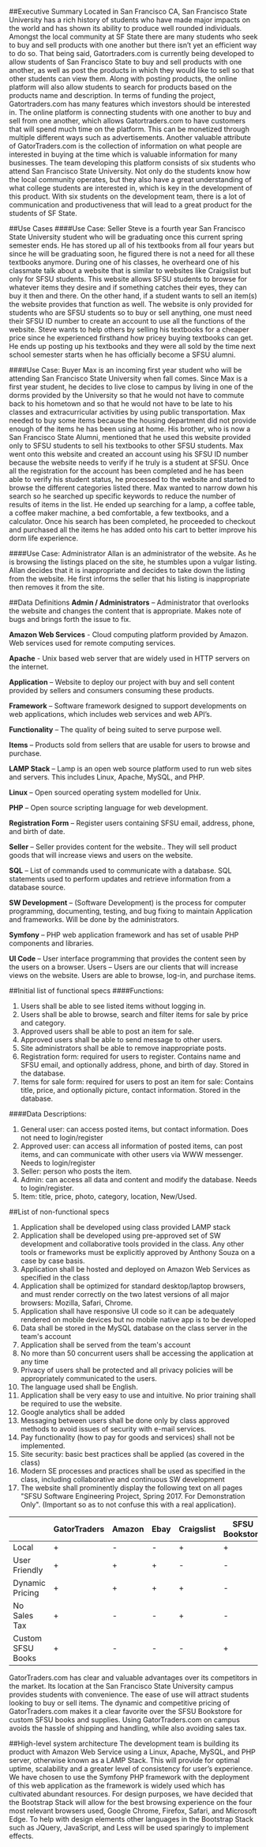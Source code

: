 ##Executive Summary
Located in San Francisco CA, San Francisco State University has a rich history of students who have made major impacts on the world and has shown its ability to produce well rounded individuals. Amongst the local community at SF State there are many students who seek to buy and sell products with one another but there isn’t yet an efficient way to do so. That being said, Gatortraders.com is currently being developed to allow students of San Francisco State to buy and sell products with one another, as well as post the products in which they would like to sell so that other students can view them. Along with posting products, the online platform will also allow students to search for products based on the products name and description.
	In terms of funding the project, Gatortraders.com has many features which investors should be interested in. The online platform is connecting students with one another to buy and sell from one another, which allows Gatortraders.com to have customers that will spend much time on the platform. This can be monetized through multiple different ways such as advertisements. Another valuable attribute of GatorTraders.com is the collection of information on what people are interested in buying at the time which is valuable information for many businesses.
	The team developing this platform consists of six students who attend San Francisco State University. Not only do the students know how the local community operates, but they also have a great understanding of what college students are interested in, which is key in the development of this product. With six students on the development team, there is a lot of communication and productiveness that will lead to a great product for the students of SF State.


##Use Cases
####Use Case: Seller
Steve is a fourth year San Francisco State University student who will be graduating once this current spring semester ends. He has stored up all of his textbooks from all four years but since he will be graduating soon, he figured there is not a need for all these textbooks anymore. During one of his classes, he overheard one of his classmate talk about a website that is similar to websites like Craigslist but only for SFSU students. This website allows SFSU students to browse for whatever items they desire and if something catches their eyes, they can buy it then and there. On the other hand, if a student wants to sell an item(s) the website provides that function as well. The website is only provided for students who are SFSU students so to buy or sell anything, one must need their SFSU ID number to create an account to use all the functions of the website. Steve wants to help others by selling his textbooks for a cheaper price since he experienced firsthand how pricey buying textbooks can get. He ends up posting up his textbooks and they were all sold by the time next school semester starts when he has officially become a SFSU alumni.

####Use Case: Buyer
Max is an incoming first year student who will be attending San Francisco State University when fall comes. Since Max is a first year student, he decides to live close to campus by living in one of the dorms provided by the University so that he would not have to commute back to his hometown and so that he would not have to be late to his classes and extracurricular activities by using public transportation. Max needed to buy some items because the housing department did not provide enough of the items he has been using at home. His brother, who is now a San Francisco State Alumni, mentioned that he used this website provided only to SFSU students to sell his textbooks to other SFSU students. Max went onto this website and created an account using his SFSU ID number because the website needs to verify if he truly is a student at SFSU. Once all the registration for the account has been completed and he has been able to verify his student status, he processed to the website and started to browse the different categories listed there. Max wanted to narrow down his search so he searched up specific keywords to reduce the number of results of items in the list. He ended up searching for a lamp, a coffee table, a coffee maker machine, a bed comfortable, a few textbooks, and a calculator. Once his search has been completed, he proceeded to checkout and purchased all the items he has added onto his cart to better improve his dorm life experience.

####Use Case: Administrator
Allan is an administrator of the website. As he is browsing the listings placed on the site, he stumbles upon a vulgar listing. Allan decides that it is inappropriate and decides to take down the listing from the website. He first informs the seller that his listing is inappropriate then removes it from the site.


##Data Definitions
**Admin / Administrators** – Administrator that overlooks the website and changes the content that is appropriate. Makes
note of bugs and brings forth the issue to fix.

**Amazon Web Services** - Cloud computing platform provided by Amazon. Web services used for remote computing services.

**Apache** - Unix based web server that are widely used in HTTP servers on the internet.

**Application** – Website to deploy our project with buy and sell content provided by sellers and consumers consuming these products.

**Framework** – Software framework designed to support developments on web applications, which includes web services and web API’s.

**Functionality** – The quality of being suited to serve purpose well.

**Items** – Products sold from sellers that are usable for users to browse and purchase.

**LAMP Stack** – Lamp is an open web source platform used to run web sites and servers. This includes Linux, Apache, MySQL, and PHP.

**Linux** – Open sourced operating system modelled for Unix.

**PHP** – Open source scripting language for web development.

**Registration Form** – Register users containing SFSU email, address, phone, and birth of date.

**Seller** – Seller provides content for the website.. They will sell product goods that will increase views and users on the website.

**SQL** – List of commands used to communicate with a database. SQL statements used to perform updates and retrieve information from a database source.

**SW Development** – (Software Development) is the process for computer programming, documenting, testing, and bug fixing to maintain Application and frameworks. Will be done by the administrators.

**Symfony** – PHP web application framework and has set of usable PHP components and libraries.

**UI Code** – User interface programming that provides the content seen by the users on a browser.
Users – Users are our clients that will increase views on the website. Users are able to browse, log-in, and purchase items.


##Initial list of functional specs
####Functions:
1.	Users shall be able to see listed items without logging in.
2.	Users shall be able to browse, search and filter items for sale by price and category.
3.	Approved users shall be able to post an item for sale.
4.	Approved users shall be able to send message to other users.
5.	Site administrators shall be able to remove inappropriate posts.
6.	Registration form: required for users to register. Contains name and SFSU email, and optionally address, phone, and birth of day. Stored in the database.
7.	Items for sale form: required for users to post an item for sale: Contains title, price, and optionally picture, contact information. Stored in the database.

####Data Descriptions:
1.	General user: can access posted items, but contact information. Does not need to login/register
2.	Approved user: can access all information of posted items, can post items, and can communicate with other users via WWW messenger. Needs to login/register
3.	Seller: person who posts the item.
4.	Admin: can access all data and content and modify the database. Needs to login/register.
5.	Item: title, price, photo, category, location, New/Used.


##List of non-functional specs
1.	Application shall be developed using class provided LAMP stack
2.	Application shall be developed using pre-approved set of SW development and collaborative tools provided in the class. Any other tools or frameworks must be explicitly approved by Anthony Souza on a case by case basis.
3.	Application shall be hosted and deployed on Amazon Web Services as specified in the class
4.	Application shall be optimized for standard desktop/laptop browsers, and must render correctly on the two latest versions of all major browsers: Mozilla, Safari, Chrome. 
5.	Application shall have responsive UI code so it can be adequately rendered on mobile devices but no mobile native app is to be developed
6.	Data shall be stored in the MySQL database on the class server in the team's account
7.	Application shall be served from the team's account
8.	No more than 50 concurrent users shall be accessing the application at any time
9.	Privacy of users shall be protected and all privacy policies will be appropriately communicated to the users.
10.	The language used shall be English. 
11.	Application shall be very easy to use and intuitive. No prior training shall be required to use the website. 
12.	Google analytics shall be added
13.	Messaging between users shall be done only by class approved methods to avoid issues of security with e-mail services.
14.	Pay functionality (how to pay for goods and services) shall not be implemented.
15.	Site security: basic best practices shall be applied (as covered in the class)
16.	Modern SE processes and practices shall be used as specified in the class, including collaborative and continuous SW development
17.	The website shall prominently display the following text on all pages "SFSU Software Engineering Project, Spring 2017.  For Demonstration Only". (Important so as to not confuse this with a real application).

|                 |   GatorTraders   |  Amazon    |   Ebay   |  Craigslist    |     SFSU Bookstore     |
|-----------------|------------------|------------|----------|----------------|------------------------|
|Local            | +                |     -      |    -     |        +       |         +              |
|User Friendly    | +                |     +      |    +     |        -       |         -              |
|Dynamic Pricing  | +                |     +      |    +     |        +       |         -              |
|No Sales Tax     | +                |     -      |    -     |        +       |         -              |
|Custom SFSU Books| +                |     -      |    -     |        -       |         +              |

GatorTraders.com has clear and valuable advantages over its competitors in the market.  Its location at the San Francisco State University campus provides students with convenience.  The ease of use will attract students looking to buy or sell items. The dynamic and competitive pricing of GatorTraders.com makes it a clear favorite over the SFSU Bookstore for custom SFSU books and supplies. Using GatorTraders.com on campus avoids the hassle of shipping and handling, while also avoiding sales tax.


##High-level system architecture
The development team is building its product with Amazon Web Service using a Linux, Apache, MySQL, and PHP server, otherwise known as a LAMP Stack. This will provide for optimal uptime, scalability and a greater level of consistency for user’s experience. We have chosen to use the Symfony PHP framework with the deployment of this web application as the framework is widely used which has cultivated abundant resources. For design purposes, we have decided that the Bootstrap Stack will allow for the best browsing experience on the four most relevant browsers used, Google Chrome, Firefox, Safari, and Microsoft Edge. To help with design elements other languages in the Bootstrap Stack such as JQuery, JavaScript, and Less will be used sparingly to implement effects.
